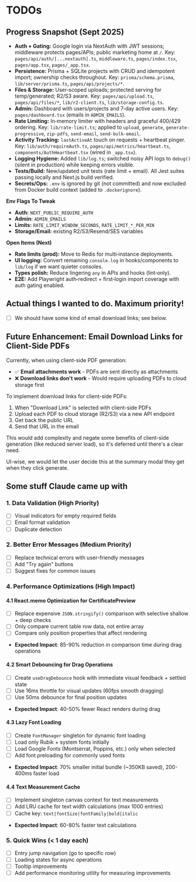 # TODOs

## Progress Snapshot (Sept 2025)

- **Auth + Gating:** Google login via NextAuth with JWT sessions; middleware protects pages/APIs; public marketing home at `/`. Key: `pages/api/auth/[...nextauth].ts`, `middleware.ts`, `pages/index.tsx`, `pages/app.tsx`, `pages/_app.tsx`.
- **Persistence:** Prisma + SQLite projects with CRUD and idempotent import; ownership checks throughout. Key: `prisma/schema.prisma`, `lib/server/prisma.ts`, `pages/api/projects/*`.
- **Files & Storage:** User‑scoped uploads; protected serving for temp/generated; R2/S3 aware. Key: `pages/api/upload.ts`, `pages/api/files/*`, `lib/r2-client.ts`, `lib/storage-config.ts`.
- **Admin:** Dashboard with users/projects and 7‑day active users. Key: `pages/dashboard.tsx` (emails in `ADMIN_EMAILS`).
- **Rate Limiting:** In‑memory limiter with headers and graceful 400/429 ordering. Key: `lib/rate-limit.ts`; applied to `upload`, `generate`, `generate-progressive`, `zip-pdfs`, `send-email`, `send-bulk-email`.
- **Activity Tracking:** `lastActiveAt` touch on requests + heartbeat pinger. Key: `lib/auth/requireAuth.ts`, `pages/api/metrics/heartbeat.ts`, `components/AuthHeartbeat.tsx` (wired in `_app.tsx`).
- **Logging Hygiene:** Added `lib/log.ts`; switched noisy API logs to `debug()` (silent in production) while keeping errors visible.
- **Tests/Build:** New/updated unit tests (rate limit + email). All Jest suites passing locally and Next.js build verified.
- **Secrets/Ops:** `.env` is ignored by git (not committed) and now excluded from Docker build context (added to `.dockerignore`).

**Env Flags To Tweak**
- **Auth:** `NEXT_PUBLIC_REQUIRE_AUTH`
- **Admin:** `ADMIN_EMAILS`
- **Limits:** `RATE_LIMIT_WINDOW_SECONDS`, `RATE_LIMIT_*_PER_MIN`
- **Storage/Email:** existing R2/S3/Resend/SES variables

**Open Items (Next)**
- **Rate limits (prod):** Move to Redis for multi‑instance deployments.
- **UI logging:** Convert remaining `console.log` in hooks/components to `lib/log` if we want quieter consoles.
- **Types polish:** Reduce lingering `any` in APIs and hooks (lint‑only).
- **E2E:** Add Playwright auth‑redirect + first‑login import coverage with auth gating enabled.


## Actual things I wanted to do. Maximum priority!

- [ ] We should have some kind of email download links; see below.

## Future Enhancement: Email Download Links for Client-Side PDFs

Currently, when using client-side PDF generation:

- ✅ **Email attachments work** - PDFs are sent directly as attachments
- ❌ **Download links don't work** - Would require uploading PDFs to cloud storage first

To implement download links for client-side PDFs:

1. When "Download Link" is selected with client-side PDFs
2. Upload each PDF to cloud storage (R2/S3) via a new API endpoint
3. Get back the public URL
4. Send that URL in the email

This would add complexity and negate some benefits of client-side generation (like reduced server load), so it's deferred until there's a clear need.

UI-wise, we would let the user decide this at the summary modal they get when they click generate.

## Some stuff Claude came up with

### 1. Data Validation (High Priority)

- [ ] Visual indicators for empty required fields
- [ ] Email format validation
- [ ] Duplicate detection

### 2. Better Error Messages (Medium Priority)

- [ ] Replace technical errors with user-friendly messages
- [ ] Add "Try again" buttons
- [ ] Suggest fixes for common issues

### 4. Performance Optimizations (High Impact)

#### 4.1 React.memo Optimization for CertificatePreview

- [ ] Replace expensive `JSON.stringify()` comparison with selective shallow + deep checks
- [ ] Only compare current table row data, not entire array
- [ ] Compare only position properties that affect rendering
- **Expected Impact**: 85-90% reduction in comparison time during drag operations

#### 4.2 Smart Debouncing for Drag Operations

- [ ] Create `useDragDebounce` hook with immediate visual feedback + settled state
- [ ] Use 16ms throttle for visual updates (60fps smooth dragging)
- [ ] Use 50ms debounce for final position updates
- **Expected Impact**: 40-50% fewer React renders during drag

#### 4.3 Lazy Font Loading

- [ ] Create `FontManager` singleton for dynamic font loading
- [ ] Load only Rubik + system fonts initially
- [ ] Load Google Fonts (Montserrat, Poppins, etc.) only when selected
- [ ] Add font preloading for commonly used fonts
- **Expected Impact**: 70% smaller initial bundle (~350KB saved), 200-400ms faster load

#### 4.4 Text Measurement Cache

- [ ] Implement singleton canvas context for text measurements
- [ ] Add LRU cache for text width calculations (max 1000 entries)
- [ ] Cache key: `text|fontSize|fontFamily|bold|italic`
- **Expected Impact**: 60-80% faster text calculations

### 5. Quick Wins (< 1 day each)

- [ ] Entry jump navigation (go to specific row)
- [ ] Loading states for async operations
- [ ] Tooltip improvements
- [ ] Add performance monitoring utility for measuring improvements
